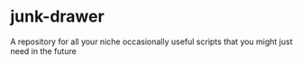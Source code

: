 # junk-drawer
A repository for all your niche occasionally useful scripts that you might just need in the future
